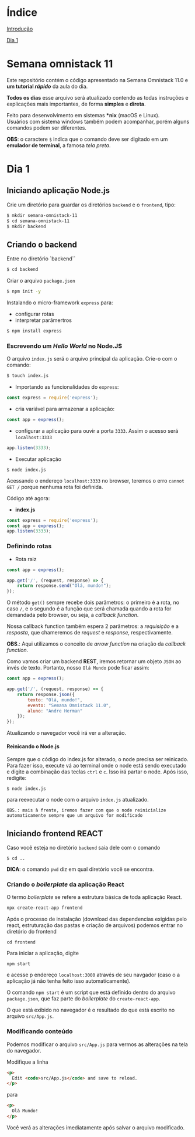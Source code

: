 # Índice
[Introdução](#-semana-omnistack-11)

[Dia 1](#-dia-1)

# Semana omnistack 11 

Este repositório contém o código apresentado na Semana Omnistack 11.0 e **um tutorial *rápido*** da aula do dia.

**Todos os dias** esse arquivo será atualizado contendo as todas instruções e explicações mais importantes, de forma **simples** e **direta**.

Feito para desenvolvimento em sistemas **\*nix** (macOS e Linux).  
Usuários com sistema windows também podem acompanhar, porém alguns comandos podem ser diferentes.

**OBS**: o caractere `$` indica que o comando deve ser digitado em um **emulador de terminal**, a famosa *tela preta*.

# Dia 1


## Iniciando aplicação Node.js

Crie um diretório para guardar os  diretórios `backend` e o `frontend`, tipo:
```bash
$ mkdir semana-omnistack-11
$ cd semana-omnistack-11
$ mkdir backend
```

## Criando o backend

Entre no diretório `backend``
```bash
$ cd backend
```

Criar o arquivo `package.json`

```bash
$ npm init -y
```

Instalando o micro-framework `express` para:
- configurar rotas
- interpretar parâmertros

```bash
$ npm install express
```
### Escrevendo um *Hello World* no Node.JS
O arquivo `index.js` será o arquivo principal da aplicação. Crie-o com o comando:
```bash
$ touch index.js
```

- Importando as funcionalidades do `express`:
```javascript
const express = require('express');
```

- cria variável para armazenar a aplicação:
```javascript
const app = express();
```

- configurar a aplicação para ouvir a porta `3333`. Assim o acesso será `localhost:3333`
```javascript
app.listen(3333); 
```

- Executar aplicação
```
$ node index.js
```
Acessando o endereço `localhost:3333` no browser, teremos o erro `cannot GET /` porque nenhuma rota foi definida.

Código até agora:

- **index.js**
```javascript
const express = require('express');
const app = express();
app.listen(3333);
```

### Definindo rotas

- Rota raiz
```javascript
const app = express();

app.get('/', (request, response) => {
    return response.send("Olá, mundo!");
});
```

O método `get()` sempre recebe dois parâmetros: o primeiro é a rota, no caso `/`, e o segundo é a função que será chamada quando a rota for demandada pelo browser, ou seja, a *callback function*.

Nossa callback function também espera 2 parâmetros: a *requisição* e a *resposta*, que chameremos de *request* e *response*,  respectivamente.

**OBS**.: Aqui utilizamos o conceito de *arrow function* na criação da *callback function*.

Como vamos criar um backend **REST**, iremos retornar um objeto `JSON` ao invés de texto. Portanto, nosso `Olá Mundo` pode ficar assim:

```javascript
const app = express();

app.get('/', (request, response) => {
    return response.json({
        texto: "Olá, mundo!",
        evento: "Semana Omnistack 11.0",
        aluno: "Andre Herman"
    });
});
```

Atualizando o navegador você irá ver a alteração.

#### Reinicando o Node.js
Sempre que o código do index.js for alterado, o node precisa ser reinicado.
Para fazer isso, execute vá ao terminal onde o node está sendo executado e digite a combinação das teclas `ctrl` e `c`. Isso irá partar o node. Após isso, redigite:

```
$ node index.js
```

para reexecutar o node com o arquivo `index.js` atualizado.

```
OBS.: mais à frente, iremos fazer com que o node reinicialize automaticamente sempre que um arquivo for modificado
```

## Iniciando frontend REACT

Caso você esteja no diretório `backend` saia dele com o comando 
```
$ cd ..
```

**DICA**: o comando `pwd` diz em qual diretório você se encontra.

### Criando o *boilerplate* da aplicação React

O termo *boilerplate* se refere a estrutura básica de toda aplicação React.

```bash
npx create-react-app frontend
```

Após o processo de instalação (download das dependencias exigidas pelo react, estruturação das pastas e criação de arquivos) podemos entrar no diretório do frontend

```
cd frontend
```

Para iniciar a aplicação, digite
```
npm start
```
e acesse p endereço `localhost:3000` através de seu navgador (caso o a aplicação já não tenha feito isso automaticamente).

O comando `npm start` é um script que está definido dentro do arquivo `package.json`, que faz parte do *boilerplate* do `create-react-app`.

O que está exibido no navegador é o resultado do que está escrito no arquivo `src/App.js`.

### Modificando conteúdo

Podemos modificar o arquivo `src/App.js` para vermos as alterações na tela do navegador.

Modifique a linha

```html
<p>
  Edit <code>src/App.js</code> and save to reload.
</p>
```

para

```html
<p>
  Olá Mundo!
</p>
```

Você verá as alterações imediatamente após salvar o arquivo modificado.